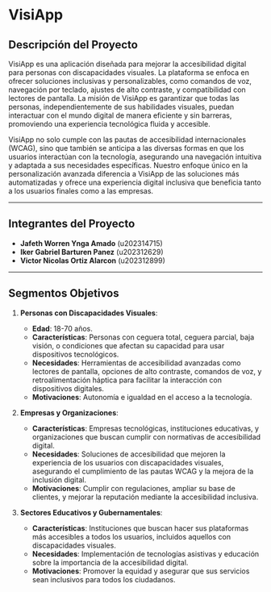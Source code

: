 # VisiApp

## Descripción del Proyecto

VisiApp es una aplicación diseñada para mejorar la accesibilidad digital para personas con discapacidades visuales. La plataforma se enfoca en ofrecer soluciones inclusivas y personalizables, como comandos de voz, navegación por teclado, ajustes de alto contraste, y compatibilidad con lectores de pantalla. La misión de VisiApp es garantizar que todas las personas, independientemente de sus habilidades visuales, puedan interactuar con el mundo digital de manera eficiente y sin barreras, promoviendo una experiencia tecnológica fluida y accesible.

VisiApp no solo cumple con las pautas de accesibilidad internacionales (WCAG), sino que también se anticipa a las diversas formas en que los usuarios interactúan con la tecnología, asegurando una navegación intuitiva y adaptada a sus necesidades específicas. Nuestro enfoque único en la personalización avanzada diferencia a VisiApp de las soluciones más automatizadas y ofrece una experiencia digital inclusiva que beneficia tanto a los usuarios finales como a las empresas.

---

## Integrantes del Proyecto

- **Jafeth Worren Ynga Amado** (u202314715)
- **Iker Gabriel Barturen Panez** (u202312629)
- **Victor Nicolas Ortiz Alarcon** (u202312899)

---

## Segmentos Objetivos

1. **Personas con Discapacidades Visuales**:
   - **Edad**: 18-70 años.
   - **Características**: Personas con ceguera total, ceguera parcial, baja visión, o condiciones que afectan su capacidad para usar dispositivos tecnológicos.
   - **Necesidades**: Herramientas de accesibilidad avanzadas como lectores de pantalla, opciones de alto contraste, comandos de voz, y retroalimentación háptica para facilitar la interacción con dispositivos digitales.
   - **Motivaciones**: Autonomía e igualdad en el acceso a la tecnología.

2. **Empresas y Organizaciones**:
   - **Características**: Empresas tecnológicas, instituciones educativas, y organizaciones que buscan cumplir con normativas de accesibilidad digital.
   - **Necesidades**: Soluciones de accesibilidad que mejoren la experiencia de los usuarios con discapacidades visuales, asegurando el cumplimiento de las pautas WCAG y la mejora de la inclusión digital.
   - **Motivaciones**: Cumplir con regulaciones, ampliar su base de clientes, y mejorar la reputación mediante la accesibilidad inclusiva.

3. **Sectores Educativos y Gubernamentales**:
   - **Características**: Instituciones que buscan hacer sus plataformas más accesibles a todos los usuarios, incluidos aquellos con discapacidades visuales.
   - **Necesidades**: Implementación de tecnologías asistivas y educación sobre la importancia de la accesibilidad digital.
   - **Motivaciones**: Promover la equidad y asegurar que sus servicios sean inclusivos para todos los ciudadanos.

